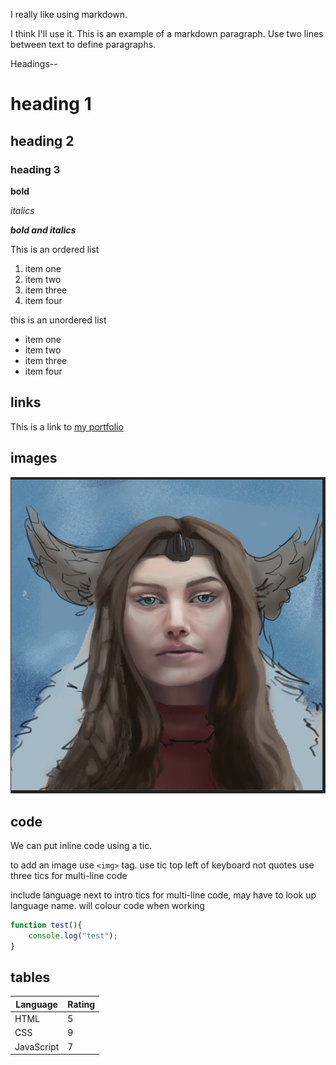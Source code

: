 I really like using markdown.

I think I'll use it. This is an example of a markdown paragraph. Use two lines between text to define paragraphs.

Headings--

# heading 1
## heading 2
### heading 3


**bold**

_italics_

**_bold and italics_**

This is an ordered list

1. item one
2. item two
3. item three
4. item four

this is an unordered list

- item one
- item two
- item three
- item four

## links

This is a link to [my portfolio](https://www.artstation.com/jeradbeauregard)

## images

![This is an image](markdownImage.png)

## code

We can put inline code using a tic.

to add an image use `<img>` tag. use tic top left of keyboard not quotes
use three tics for multi-line code


include language next to intro tics for multi-line code, may have to look up language name. will colour code when working

```javascript
function test(){
    console.log("test");
}
```

## tables

| Language | Rating |
|----------|--------|
| HTML     |   5    |
| CSS      |   9    |
|JavaScript|   7    |